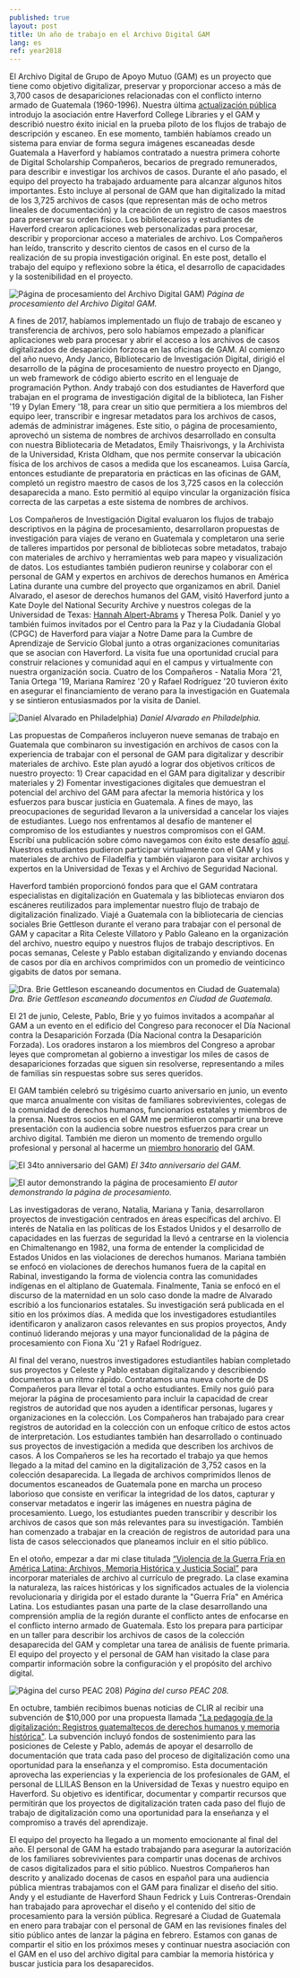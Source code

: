 ```yaml
---
published: true
layout: post
title: Un año de trabajo en el Archivo Digital GAM
lang: es
ref: year2018
---
```


El Archivo Digital de Grupo de Apoyo Mutuo (GAM) es un proyecto que tiene como objetivo digitalizar, preservar y proporcionar acceso a más de 3,700 casos de desapariciones relacionadas con el conflicto interno armado de Guatemala (1960-1996). Nuestra última [actualización pública](http://ds.haverford.edu/gam-archive/2017/12/13/introducing-gam) introdujo la asociación entre Haverford College Libraries y el GAM y describió nuestro éxito inicial en la prueba piloto de los flujos de trabajo de descripción y escaneo. En ese momento, también habíamos creado un sistema para enviar de forma segura imágenes escaneadas desde Guatemala a Haverford y habíamos contratado a nuestra primera cohorte de Digital Scholarship Compañeros, becarios de pregrado remunerados, para describir e investigar los archivos de casos. Durante el año pasado, el equipo del proyecto ha trabajado arduamente para alcanzar algunos hitos importantes. Esto incluye al personal de GAM que han digitalizado la mitad de los 3,725 archivos de casos (que representan más de ocho metros lineales de documentación) y la creación de un registro de casos maestros para preservar su orden físico. Los bibliotecarios y estudiantes de Haverford crearon aplicaciones web personalizadas para procesar, describir y proporcionar acceso a materiales de archivo. Los Compañeros han leído, transcrito y descrito cientos de casos en el curso de la realización de su propia investigación original. En este post, detallo el trabajo del equipo y reflexiono sobre la ética, el desarrollo de capacidades y la sostenibilidad en el proyecto.


![Página de procesamiento del Archivo Digital GAM)]({{site.baseurl}}/images/processing.jpg)
_Página de procesamiento del Archivo Digital GAM._

A fines de 2017, habíamos implementado un flujo de trabajo de escaneo y transferencia de archivos, pero solo habíamos empezado a planificar aplicaciones web para procesar y abrir el acceso a los archivos de casos digitalizados de desaparición forzosa en las oficinas de GAM. Al comienzo del año nuevo, Andy Janco, Bibliotecario de Investigación Digital, dirigió el desarrollo de la página de procesamiento de nuestro proyecto en Django, un web framework de código abierto escrito en el lenguaje de programación Python. Andy trabajó con dos estudiantes de Haverford que trabajan en el programa de investigación digital de la biblioteca, Ian Fisher '19 y Dylan Emery '18, para crear un sitio que permitiera a los miembros del equipo leer, transcribir e ingresar metadatos para los archivos de casos, además de administrar imágenes. Este sitio, o página de procesamiento, aprovechó un sistema de nombres de archivos desarrollado en consulta con nuestra Bibliotecaria de Metadatos, Emily Thaisrivongs, y la Archivista de la Universidad, Krista Oldham, que nos permite conservar la ubicación física de los archivos de casos a medida que los escaneamos. Luisa García, entonces estudiante de preparatoria en prácticas en las oficinas de GAM, completó un registro maestro de casos de los 3,725 casos en la colección desaparecida a mano. Esto permitió al equipo vincular la organización física correcta de las carpetas a este sistema de nombres de archivos.

Los Compañeros de Investigación Digital evaluaron los flujos de trabajo descriptivos en la página de procesamiento, desarrollaron propuestas de investigación para viajes de verano en Guatemala y completaron una serie de talleres impartidos por personal de bibliotecas sobre metadatos, trabajo con materiales de archivo y herramientas web para mapeo y visualización de datos. Los estudiantes también pudieron reunirse y colaborar con el personal de GAM y expertos en archivos de derechos humanos en América Latina durante una cumbre del proyecto que organizamos en abril. Daniel Alvarado, el asesor de derechos humanos del GAM, visitó Haverford junto a Kate Doyle del National Security Archive y nuestros colegas de la Universidad de Texas: [Hannah Alpert-Abrams](https://twitter.com/hralperta/status/1012736579134197761) y Theresa Polk. Daniel y yo también fuimos invitados por el Centro para la Paz y la Ciudadanía Global (CPGC) de Haverford para viajar a Notre Dame para la Cumbre de Aprendizaje de Servicio Global junto a otras organizaciones comunitarias que se asocian con Haverford. La visita fue una oportunidad crucial para construir relaciones y comunidad aquí en el campus y virtualmente con nuestra organización socia. Cuatro de los Compañeros - Natalia Mora '21, Tania Ortega '19, Mariana Ramírez '20 y Rafael Rodríguez '20 tuvieron éxito en asegurar el financiamiento de verano para la investigación en Guatemala y se sintieron entusiasmados por la visita de Daniel.

![Daniel Alvarado en Philadelphia)]({{site.baseurl}}/images/danielphilly.jpg)
_Daniel Alvarado en Philadelphia._

Las propuestas de Compañeros incluyeron nueve semanas de trabajo en Guatemala que combinaron su investigación en archivos de casos con la experiencia de trabajar con el personal de GAM para digitalizar y describir materiales de archivo. Este plan ayudó a lograr dos objetivos críticos de nuestro proyecto: 1) Crear capacidad en el GAM para digitalizar y describir materiales y 2) Fomentar investigaciones digitales que demuestran el potencial del archivo del GAM para afectar la memoria histórica y los esfuerzos para buscar justicia en Guatemala. A fines de mayo, las preocupaciones de seguridad llevaron a la universidad a cancelar los viajes de estudiantes. Luego nos enfrentamos al desafío de mantener el compromiso de los estudiantes y nuestros compromisos con el GAM. Escribí una publicación sobre cómo navegamos con éxito este desafío [aquí](https://compact.org/safety-discourse-travel-cancellation-and-creative-response-continuing-human-rights-work/). Nuestros estudiantes pudieron participar virtualmente con el GAM y los materiales de archivo de Filadelfia y también viajaron para visitar archivos y expertos en la Universidad de Texas y el Archivo de Seguridad Nacional.

Haverford también proporcionó fondos para que el GAM contratara especialistas en digitalización en Guatemala y las bibliotecas enviaron dos escáneres reutilizados para implementar nuestro flujo de trabajo de digitalización finalizado. Viajé a Guatemala con la bibliotecaria de ciencias sociales Brie Gettleson durante el verano para trabajar con el personal de GAM y capacitar a Rita Celeste Villatoro y Pablo Galeano en la organización del archivo, nuestro equipo y nuestros flujos de trabajo descriptivos. En pocas semanas, Celeste y Pablo estaban digitalizando y enviando docenas de casos por día en archivos comprimidos con un promedio de veinticinco gigabits de datos por semana.

![Dra. Brie Gettleson escaneando documentos en Ciudad de Guatemala)]({{site.baseurl}}/images/briescans.jpg)
_Dra. Brie Gettleson escaneando documentos en Ciudad de Guatemala._

El 21 de junio, Celeste, Pablo, Brie y yo fuimos invitados a acompañar al GAM a un evento en el edificio del Congreso para reconocer el Día Nacional contra la Desaparición Forzada (Día Nacional contra la Desaparición Forzada). Los oradores instaron a los miembros del Congreso a aprobar leyes que comprometan al gobierno a investigar los miles de casos de desapariciones forzadas que siguen sin resolverse, representando a miles de familias sin respuestas sobre sus seres queridos.

El GAM también celebró su trigésimo cuarto aniversario en junio, un evento que marca anualmente con visitas de familiares sobrevivientes, colegas de la comunidad de derechos humanos, funcionarios estatales y miembros de la prensa. Nuestros socios en el GAM me permitieron compartir una breve presentación con la audiencia sobre nuestros esfuerzos para crear un archivo digital. También me dieron un momento de tremendo orgullo profesional y personal al hacerme un [miembro honorario](https://twitter.com/apoyomutuo/status/1021876086957854720) del GAM.

![El 34to anniversario del GAM)]({{site.baseurl}}/images/34audience.jpg) 
_El 34to anniversario del GAM._

![El autor demonstrando la página de procesamiento]({{site.baseurl}}/images/alexprocess.jpg) 
_El autor demonstrando la página de procesamiento._

Las investigadoras de verano, Natalia, Mariana y Tania, desarrollaron proyectos de investigación centrados en áreas específicas del archivo. El interés de Natalia en las políticas de los Estados Unidos y el desarrollo de capacidades en las fuerzas de seguridad la llevó a centrarse en la violencia en Chimaltenango en 1982, una forma de entender la complicidad de Estados Unidos en las violaciones de derechos humanos. Mariana también se enfocó en violaciones de derechos humanos fuera de la capital en Rabinal, investigando la forma de violencia contra las comunidades indígenas en el altiplano de Guatemala. Finalmente, Tania se enfocó en el discurso de la maternidad en un solo caso donde la madre de Alvarado escribió a los funcionarios estatales. Su investigación será publicada en el sitio en los próximos días. A medida que los investigadores estudiantiles identificaron y analizaron casos relevantes en sus propios proyectos, Andy continuó liderando mejoras y una mayor funcionalidad de la página de procesamiento con Fiona Xu '21 y Rafael Rodríguez.

Al final del verano, nuestros investigadores estudiantiles habían completado sus proyectos y Celeste y Pablo estaban digitalizando y describiendo documentos a un ritmo rápido. Contratamos una nueva cohorte de DS Compañeros para llevar el total a ocho estudiantes. Emily nos guió para mejorar la página de procesamiento para incluir la capacidad de crear registros de autoridad que nos ayuden a identificar personas, lugares y organizaciones en la colección. Los Compañeros han trabajado para crear registros de autoridad en la colección con un enfoque crítico de estos actos de interpretación. Los estudiantes también han desarrollado o continuado sus proyectos de investigación a medida que describen los archivos de casos. A los Compañeros se les ha recortado el trabajo ya que hemos llegado a la mitad del camino en la digitalización de 3,752 casos en la colección desaparecida. La llegada de archivos comprimidos llenos de documentos escaneados de Guatemala pone en marcha un proceso laborioso que consiste en verificar la integridad de los datos, capturar y conservar metadatos e ingerir las imágenes en nuestra página de procesamiento. Luego, los estudiantes pueden transcribir y describir los archivos de casos que son más relevantes para su investigación. También han comenzado a trabajar en la creación de registros de autoridad para una lista de casos seleccionados que planeamos incluir en el sitio público.

En el otoño, empezar a dar mi clase titulada [“Violencia de la Guerra Fría en América Latina: Archivos, Memoria Histórica y Justicia Social”](http://peac208f18.alexgalarza.com) para incorporar materiales de archivo al currículo de pregrado. La clase examina la naturaleza, las raíces históricas y los significados actuales de la violencia revolucionaria y dirigida por el estado durante la "Guerra Fría" en América Latina. Los estudiantes pasan una parte de la clase desarrollando una comprensión amplia de la región durante el conflicto antes de enfocarse en el conflicto interno armado de Guatemala. Esto los prepara para participar en un taller para describir los archivos de casos de la colección desaparecida del GAM y completar una tarea de análisis de fuente primaria. El equipo del proyecto y el personal de GAM han visitado la clase para compartir información sobre la configuración y el propósito del archivo digital.

![Página del curso PEAC 208)]({{site.baseurl}}/images/peac208class.jpg) 
_Página del curso PEAC 208._

En octubre, también recibimos buenas noticias de CLIR al recibir una subvención de $10,000 por una propuesta llamada ["La pedagogía de la digitalización: Registros guatemaltecos de derechos humanos y memoria histórica"](https://www.clir.org/fellowships/postdoc/projsandpubs/). La subvención incluyó fondos de sostenimiento para las posiciones de Celeste y Pablo, además de apoyar el desarrollo de documentación que trata cada paso del proceso de digitalización como una oportunidad para la enseñanza y el compromiso. Esta documentación aprovecha las experiencias y la experiencia de los profesionales de GAM, el personal de LLILAS Benson en la Universidad de Texas y nuestro equipo en Haverford. Su objetivo es identificar, documentar y compartir recursos que permitirán que los proyectos de digitalización traten cada paso del flujo de trabajo de digitalización como una oportunidad para la enseñanza y el compromiso a través del aprendizaje.

El equipo del proyecto ha llegado a un momento emocionante al final del año. El personal de GAM ha estado trabajando para asegurar la autorización de los familiares sobrevivientes para compartir unas docenas de archivos de casos digitalizados para el sitio público. Nuestros Compañeros han descrito y analizado docenas de casos en español para una audiencia pública mientras trabajamos con el GAM para finalizar el diseño del sitio. Andy y el estudiante de Haverford Shaun Fedrick y Luis Contreras-Orendain han trabajado para aprovechar el diseño y el contenido del sitio de procesamiento para la versión pública. Regresaré a Ciudad de Guatemala en enero para trabajar con el personal de GAM en las revisiones finales del sitio público antes de lanzar la página en febrero. Estamos con ganas de compartir el sitio en los próximos meses y continuar nuestra asociación con el GAM en el uso del archivo digital para cambiar la memoria histórica y buscar justicia para los desaparecidos.

